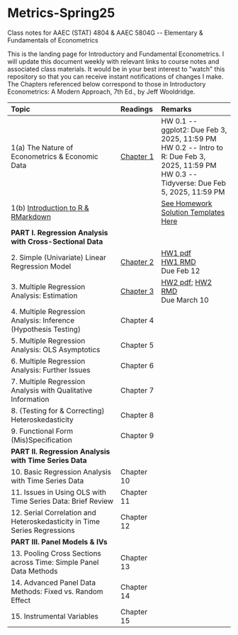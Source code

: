 # Metrics-Spring25
Class notes for AAEC (STAT) 4804 & AAEC 5804G -- Elementary & Fundamentals of Econometrics 

This is the landing page for Introductory and Fundamental Econometrics. I will update this document weekly with relevant links to course notes and associated class materials. It would be in your best interest to "watch" this repository so that you can receive instant notifications of changes I make. The Chapters referenced below correspond to those in Introductory Econometrics: A Modern Approach, 7th Ed., by Jeff Wooldridge.


| Topic                                	                        |  Readings                            	                        | Remarks                                                       |
|:--------------------------------------------------------------|:--------------------------------------------------------------|:--------------------------------------------------------------|
|1(a) The Nature of Econometrics & Economic Data|        [Chapter 1](Lecture/L1/L1_Intro.pdf)| HW 0.1 -- ggplot2: Due Feb 3, 2025, 11:59 PM <br> HW 0.2 -- Intro to R: Due Feb 3, 2025, 11:59 PM <br> HW 0.3 -- Tidyverse: Due Feb 5, 2025, 11:59 PM     
|1(b) [Introduction to R & RMarkdown](https://htmlpreview.github.io/?https://github.com/Shamar-Stewart/Metrics-S25/blob/main/Lecture/L1/RMarkdown_Intro.html)| | [See Homework Solution Templates Here](Homework/HW_Template)
|**PART I. Regression Analysis with Cross-Sectional Data**| |
|2. Simple (Univariate) Linear Regression Model |[Chapter 2](Lecture/L2/L2_Simple_Regression.pdf)|  [HW1 pdf](Homework/HW1/HW1-Empty.pdf) <br> [HW1 RMD](Homework/HW1/HW1-Empty.rmd) <br> Due Feb 12
|3. Multiple Regression Analysis: Estimation | [Chapter 3](Lecture/L3/L3_Multiple_Regression.pdf)|[HW2 pdf](Homework/HW2/AAEC4804_STAT4804_AAEC5804G_HW2-S25_Empty.pdf); [HW2 RMD](Homework/HW2/AAEC4804_STAT4804_AAEC5804G_HW2-S25_Empty.Rmd) <br> Due March 10
|4. Multiple Regression Analysis: Inference (Hypothesis Testing) | Chapter 4|
|5. Multiple Regression Analysis: OLS Asymptotics | Chapter 5|
|6. Multiple Regression Analysis: Further Issues |  Chapter 6|
|7. Multiple Regression Analysis with Qualitative Information | Chapter 7|
|8. (Testing for & Correcting) Heteroskedasticity | Chapter 8|
|9. Functional Form (Mis)Specification | Chapter 9|
|**PART II. Regression Analysis with Time Series Data**| |
|10. Basic Regression Analysis with Time Series Data|  Chapter 10|
|11. Issues in Using OLS with Time Series Data: Brief Review |  Chapter 11|
|12. Serial Correlation and Heteroskedasticity in Time Series Regressions | Chapter 12|
|**PART III. Panel Models & IVs**|
|13. Pooling Cross Sections across Time: Simple Panel Data Methods | Chapter 13|
|14. Advanced Panel Data Methods: Fixed vs. Random Effect | Chapter 14|
|15. Instrumental Variables | Chapter 15|                                                               |                                                                   |
